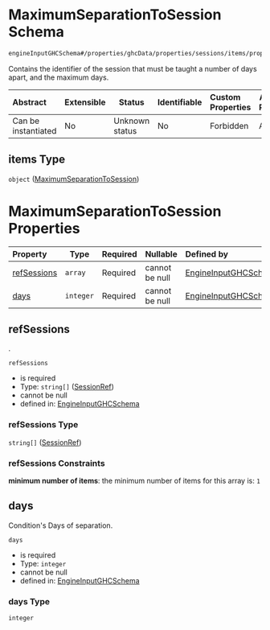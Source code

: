 # MaximumSeparationToSession Schema

```txt
engineInputGHCSchema#/properties/ghcData/properties/sessions/items/properties/sessionRelations/properties/maximumSeparationTo/items
```

Contains the identifier of the session that must be taught a number of days apart, and the maximum days.


| Abstract            | Extensible | Status         | Identifiable | Custom Properties | Additional Properties | Access Restrictions | Defined In                                                         |
| :------------------ | ---------- | -------------- | ------------ | :---------------- | --------------------- | ------------------- | ------------------------------------------------------------------ |
| Can be instantiated | No         | Unknown status | No           | Forbidden         | Allowed               | none                | [ghc.schema.json\*](../out/ghc.schema.json "open original schema") |

## items Type

`object` ([MaximumSeparationToSession](ghc-properties-ghcdata-properties-sessions-session-properties-sessionrelations-properties-maximumseparationto-maximumseparationtosession.md))

# MaximumSeparationToSession Properties

| Property                    | Type      | Required | Nullable       | Defined by                                                                                                                                                                                                                                                                                                                                              |
| :-------------------------- | --------- | -------- | -------------- | :------------------------------------------------------------------------------------------------------------------------------------------------------------------------------------------------------------------------------------------------------------------------------------------------------------------------------------------------------ |
| [refSessions](#refsessions) | `array`   | Required | cannot be null | [EngineInputGHCSchema](ghc-properties-ghcdata-properties-sessions-session-properties-sessionrelations-properties-maximumseparationto-maximumseparationtosession-properties-sessionrefs.md "engineInputGHCSchema#/properties/ghcData/properties/sessions/items/properties/sessionRelations/properties/maximumSeparationTo/items/properties/refSessions") |
| [days](#days)               | `integer` | Required | cannot be null | [EngineInputGHCSchema](ghc-properties-ghcdata-properties-sessions-session-properties-sessionrelations-properties-maximumseparationto-maximumseparationtosession-properties-days.md "engineInputGHCSchema#/properties/ghcData/properties/sessions/items/properties/sessionRelations/properties/maximumSeparationTo/items/properties/days")               |

## refSessions

.


`refSessions`

-   is required
-   Type: `string[]` ([SessionRef](ghc-properties-ghcdata-properties-sessions-session-properties-sessionrelations-properties-maximumseparationto-maximumseparationtosession-properties-sessionrefs-sessionref.md))
-   cannot be null
-   defined in: [EngineInputGHCSchema](ghc-properties-ghcdata-properties-sessions-session-properties-sessionrelations-properties-maximumseparationto-maximumseparationtosession-properties-sessionrefs.md "engineInputGHCSchema#/properties/ghcData/properties/sessions/items/properties/sessionRelations/properties/maximumSeparationTo/items/properties/refSessions")

### refSessions Type

`string[]` ([SessionRef](ghc-properties-ghcdata-properties-sessions-session-properties-sessionrelations-properties-maximumseparationto-maximumseparationtosession-properties-sessionrefs-sessionref.md))

### refSessions Constraints

**minimum number of items**: the minimum number of items for this array is: `1`

## days

Condition's Days of separation.


`days`

-   is required
-   Type: `integer`
-   cannot be null
-   defined in: [EngineInputGHCSchema](ghc-properties-ghcdata-properties-sessions-session-properties-sessionrelations-properties-maximumseparationto-maximumseparationtosession-properties-days.md "engineInputGHCSchema#/properties/ghcData/properties/sessions/items/properties/sessionRelations/properties/maximumSeparationTo/items/properties/days")

### days Type

`integer`
